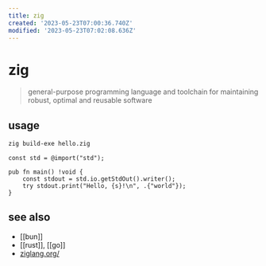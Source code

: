 ```yaml
---
title: zig
created: '2023-05-23T07:00:36.740Z'
modified: '2023-05-23T07:02:08.636Z'
---
```


# zig

> general-purpose programming language and toolchain for maintaining robust, optimal and reusable software

## usage

```sh
zig build-exe hello.zig
```

```zig
const std = @import("std");

pub fn main() !void {
    const stdout = std.io.getStdOut().writer();
    try stdout.print("Hello, {s}!\n", .{"world"});
}
```

## see also

- [[bun]]
- [[rust]], [[go]]
- [ziglang.org/](/https://ziglang.org/)
